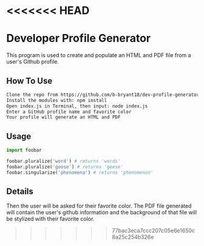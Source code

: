 <<<<<<< HEAD
=======
# Developer Profile Generator

This program is used to create and populate an HTML and PDF file from a user's Github profile. 

## How To Use


```bash
Clone the repo from https://github.com/b-bryant18/dev-profile-generator
Install the modules with: npm install
Open index.js in Terminal, then input: node index.js
Enter a GitHub profile name and favorite color
Your profile will generate an HTML and PDF
```

## Usage

```python
import foobar

foobar.pluralize('word') # returns 'words'
foobar.pluralize('goose') # returns 'geese'
foobar.singularize('phenomena') # returns 'phenomenon'
```

## Details
Then the user will be asked for their favorite color. The PDF file generated will contain the user's github information and the background of that file will be stylized with their favorite color. 
>>>>>>> 77bac3eca7ccc207c05e6e1650c8a25c254b326e
